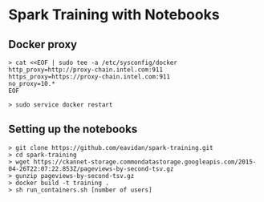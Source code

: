 # Spark Training with Notebooks

## Docker proxy
```
> cat <<EOF | sudo tee -a /etc/sysconfig/docker
http_proxy=http://proxy-chain.intel.com:911
https_proxy=https://proxy-chain.intel.com:911
no_proxy=10.*
EOF

> sudo service docker restart
```

## Setting up the notebooks
```
> git clone https://github.com/eavidan/spark-training.git
> cd spark-training
> wget https://ckannet-storage.commondatastorage.googleapis.com/2015-04-26T22:07:22.853Z/pageviews-by-second-tsv.gz
> gunzip pageviews-by-second-tsv.gz
> docker build -t training .
> sh run_containers.sh [number of users]
```